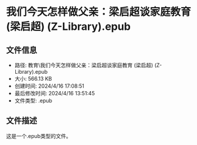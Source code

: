 ﻿# 我们今天怎样做父亲：梁启超谈家庭教育 (梁启超) (Z-Library).epub

## 文件信息
- 路径: 教育\我们今天怎样做父亲：梁启超谈家庭教育 (梁启超) (Z-Library).epub
- 大小: 566.13 KB
- 创建时间: 2024/4/16 17:08:51
- 最后修改时间: 2024/4/16 13:51:45
- 文件类型: .epub

## 文件描述
这是一个.epub类型的文件。

